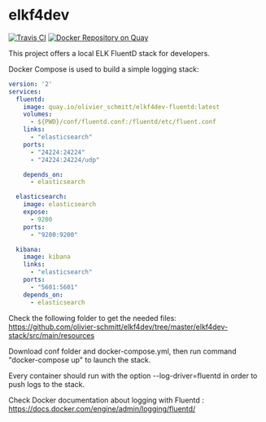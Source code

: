 # elkf4dev

[![Travis CI](https://travis-ci.org/olivier-schmitt/elkf4dev.svg?branch=master)](https://travis-ci.org/olivier-schmitt/elkf4dev)
[![Docker Repository on Quay](https://quay.io/repository/olivier_schmitt/elkf4dev-fluentd/status "Docker Repository on Quay")](https://quay.io/repository/olivier_schmitt/elkf4dev-fluentd)

This project offers a local ELK FluentD stack for developers.

Docker Compose is used to build a simple logging stack:

```yaml
version: '2'
services:
  fluentd:
    image: quay.io/olivier_schmitt/elkf4dev-fluentd:latest
    volumes:
      - ${PWD}/conf/fluentd.conf:/fluentd/etc/fluent.conf
    links:
      - "elasticsearch"
    ports:
      - "24224:24224"
      - "24224:24224/udp"

    depends_on:
      - elasticsearch

  elasticsearch:
    image: elasticsearch
    expose:
      - 9200
    ports:
      - "9200:9200"

  kibana:
    image: kibana
    links:
      - "elasticsearch"
    ports:
      - "5601:5601"
    depends_on:
      - elasticsearch
```

Check the following folder to get the needed files: https://github.com/olivier-schmitt/elkf4dev/tree/master/elkf4dev-stack/src/main/resources

Download conf folder and docker-compose.yml, then run command "docker-compose up" to launch the stack.

Every container should run with the option --log-driver=fluentd in order to push logs to the stack.

Check Docker documentation about logging with Fluentd : https://docs.docker.com/engine/admin/logging/fluentd/
